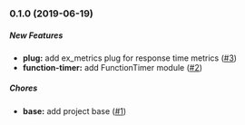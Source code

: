### 0.1.0 (2019-06-19)

##### New Features

* **plug:** add ex_metrics plug for response time metrics ([#3](https://github.com/mpiercy827/ex_metrics/pull/3))
* **function-timer:** add FunctionTimer module ([#2](https://github.com/mpiercy827/ex_metrics/pull/2))

##### Chores

* **base:** add project base ([#1](https://github.com/mpiercy827/ex_metrics/pull/2))
